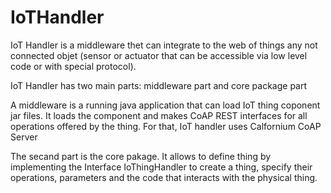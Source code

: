 # IoTHandler

IoT Handler is a middleware thet can integrate to the web of things any not connected objet (sensor or actuator that can be accessible via low level code or with special protocol).

IoT Handler has two main parts: middleware part and core package part

A middleware is a running java application that can load IoT thing coponent jar files. It loads the component and makes CoAP REST interfaces for all operations offered by the thing. For that, IoT handler uses Calfornium CoAP Server

 The secand part is the core pakage. It allows to define thing by implementing the Interface IoThingHandler to create a thing, specify their operations, parameters and the code that interacts with the physical thing.